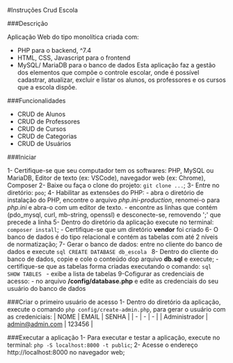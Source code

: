 #Instruções Crud Escola

###Descrição

Aplicação Web do tipo monolítica criada com:
- PHP para o backend, ^7.4
- HTML, CSS, Javascript para o frontend
- MySQL/ MariaDB para o banco de dados
Esta aplicação faz a gestão dos elementos que compõe o controle escolar, onde é possível cadastrar, atualizar, excluir e listar os alunos, os professores e os cursos que a escola dispõe. 

###Funcionalidades

- CRUD de Alunos
- CRUD de Professores
- CRUD de Cursos
- CRUD de Categorias
- CRUD de Usuários

###Iniciar

1- Certifique-se que seu computador tem os softwares:
    PHP, MySQL ou MariaDB, Editor de texto (ex: VSCode), navegador web (ex: Chrome), Composer
2- Baixe ou faça o clone do projeto: `git clone ...`;
3- Entre no diretório: `poo`;
4- Habilitar as extensões do PHP: 
        - abra o diretório de instalação do PHP, encontre o arquivo *php.ini-production*, renomei-o
        para *php.ini* e abra-o com um editor de texto.
        - encontre as linhas que contém (pdo_mysql, curl, mb-string, openssl) e desconecte-se, removendo ';' que precede a linha
5- Dentro do diretório da aplicação execute no terminal: `composer install`;
        - Certifique-se que um diretório **vendor** foi criado 
6- O banco de dados é do tipo relacional e contém as tabelas com até 2 níveis de normatização;
7- Gerar o banco de dados: entre no cliente do banco de dados e execute
    ```sql
        CREATE DATABASE db_escola
    ```
8- Dentro do cliente do banco de dados, copie e cole o conteúdo dop arquivo **db.sql** e execute;
    - certifique-se que as tabelas forma criadas executando o comando:
    ```sql
        SHOW TABLES
    ```
    - exibe a lista de tabelas
9-Cofigurar as credenciais de acesso: 
    - no arquivo **/config/database.php** e edite as credenciais do seu usuário do banco de dados

###Criar o primeiro usuário de acesso
1- Dentro do diretório da aplicação, execute o comando `php config/create-admin.php`, para gerar o usuário com as credeniciais:
| NOME | EMAIL | SENHA |
| - | - | - |
| Administrador | admin@admin.com | 123456 |

###Executar a aplicação
1- Para executar e testar a aplicação, execute no terminal: `php -S localhost:8000 -t public`;
2- Acesse o endereço http://localhost:8000 no navegador web;





